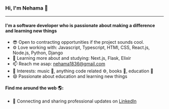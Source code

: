 ### Hi, I'm Nehama 👋
---

<!-- I'm Nehama, a software engineer with experience in Ruby, Rails, JavaScript, React, MySQL and more. I've been working professionally in engineering and web development since 2018 but got my start back in days of MySpace and LiveJournal. I am enthusiastic about solving problems and outside of work my goal is to increase diversity in technology and help the next generation get their start. I am passionate about accessibility and committed to a web that works for everyone.-->

#### I'm a software developer who is passionate about making a difference and learning new things 

- 😎 Open to contracting opportunities if the project sounds cool.
- ⚙️ Love working with: Javascript, Typescript, HTMl, CSS, React.js, Node.js, Python, Django
- 🌱 Learning more about and studying: Next.js, Flask, Elixir
- 📫 Reach me asap: nehama1836@gmail.com
- 💜 Interests: music 🎵, anything code related ⚙️, books 📖, education 🏫
- 😄 Passionate about education and learning new things

#### Find me around the web 🌎:
- 💼 Connecting and sharing professional updates on <a href="https://www.linkedin.com/in/nehamamandelbaum/">LinkedIn</a>

